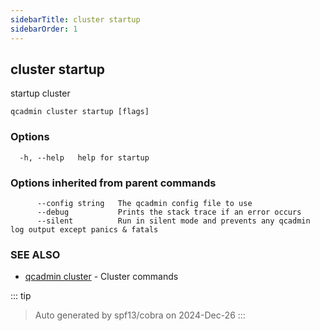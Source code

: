 ```yaml
---
sidebarTitle: cluster startup
sidebarOrder: 1
---
```


## cluster startup<Badge type="tip" text="3.0.9" />

startup cluster

```
qcadmin cluster startup [flags]
```

### Options

```
  -h, --help   help for startup
```

### Options inherited from parent commands

```
      --config string   The qcadmin config file to use
      --debug           Prints the stack trace if an error occurs
      --silent          Run in silent mode and prevents any qcadmin log output except panics & fatals
```

### SEE ALSO

* [qcadmin cluster](cluster.md)	 - Cluster commands

::: tip
>Auto generated by spf13/cobra on 2024-Dec-26
:::